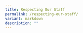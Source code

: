 ```yaml
---
title: Respecting Our Staff
permalink: /respecting-our-staff/
variant: markdown
description: ""
---
```

